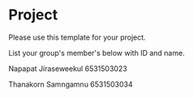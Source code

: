 Project
=============
Please use this template for your project.

List your group's member's below with ID and name.

Napapat Jiraseweekul 6531503023

Thanakorn Samngamnu 6531503034
